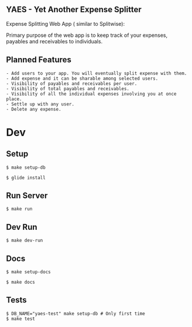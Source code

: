 YAES - Yet Another Expense Splitter
-----------------------------------

Expense Splitting Web App ( similar to Splitwise):

Primary purpose of the web app is to keep track of your expenses, payables and receivables to individuals.

## Planned Features

    - Add users to your app. You will eventually split expense with them.
    - Add expense and it can be sharable among selected users.
    - Visibility of payables and receivables per user.
    - Visibility of total payables and receivables.
    - Visibility of all the individual expenses involving you at once place.
    - Settle up with any user.
    - Delete any expense.

# Dev

  ## Setup

    $ make setup-db

    $ glide install

  ## Run Server

    $ make run

  ## Dev Run

    $ make dev-run

  ## Docs

    $ make setup-docs

    $ make docs

  ## Tests

    $ DB_NAME="yaes-test" make setup-db # Only first time
    $ make test
